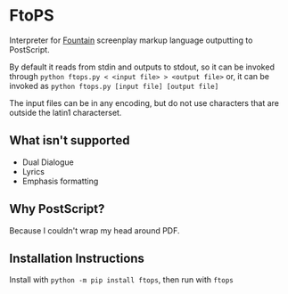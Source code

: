 # FtoPS

Interpreter for [Fountain](https://www.fountain.io) screenplay markup language
outputting to PostScript.

By default it reads from stdin and outputs to stdout, so it can be invoked
through `python ftops.py < <input file> > <output file>` or, it can be invoked
as `python ftops.py [input file] [output file]`

The input files can be in any encoding, but do not use characters that are
outside the latin1 characterset.

## What isn't supported

 - Dual Dialogue
 - Lyrics
 - Emphasis formatting

## Why PostScript?

Because I couldn't wrap my head around PDF.

## Installation Instructions

Install with `python -m pip install ftops`, then run with `ftops`
